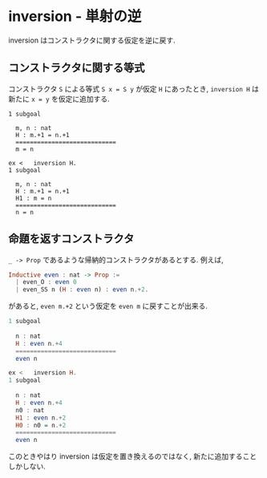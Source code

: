 # inversion - 単射の逆

inversion はコンストラクタに関する仮定を逆に戻す.

## コンストラクタに関する等式

コンストラクタ `S` による等式
`S x = S y`
が仮定 `H` にあったとき, `inversion H` は新たに
`x = y`
を仮定に追加する.

```
1 subgoal
  
  m, n : nat
  H : m.+1 = n.+1
  ============================
  m = n

ex <   inversion H.
1 subgoal
  
  m, n : nat
  H : m.+1 = n.+1
  H1 : m = n
  ============================
  n = n
```

## 命題を返すコンストラクタ

`_ -> Prop` であるような帰納的コンストラクタがあるとする.
例えば,

```haskell
Inductive even : nat -> Prop :=
  | even_O : even 0
  | even_SS n (H : even n) : even n.+2.
```

があると, `even m.+2` という仮定を `even m` に戻すことが出来る.


```haskell
1 subgoal
  
  n : nat
  H : even n.+4
  ============================
  even n

ex <   inversion H.
1 subgoal
  
  n : nat
  H : even n.+4
  n0 : nat
  H1 : even n.+2
  H0 : n0 = n.+2
  ============================
  even n
```

このときやはり inversion は仮定を置き換えるのではなく, 新たに追加することしかしない.
